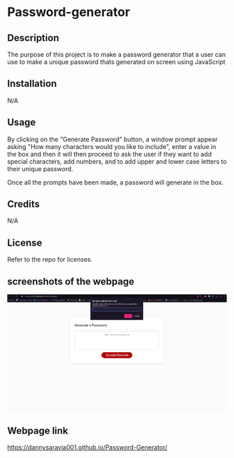 # Password-generator 

## Description
The purpose of this project is to make a password generator that a user can use to make a unique password thats generated on screen using JavaScript
## Installation

N/A

## Usage
By clicking on the "Generate Password" button, a window prompt appear asking "How many characters would you like to include", enter a value in the box and then it will then proceed to ask the user if they want to add special characters, add numbers, and to add upper and lower case letters to their unique password.

Once all the prompts have been made, a password will generate in the box.
## Credits

N/A

## License

Refer to the repo for licenses. 


## screenshots of the webpage

![Alt text](<./assets/deployed-webpage.png>)

## Webpage link 

https://dannysaravia001.github.io/Password-Generator/